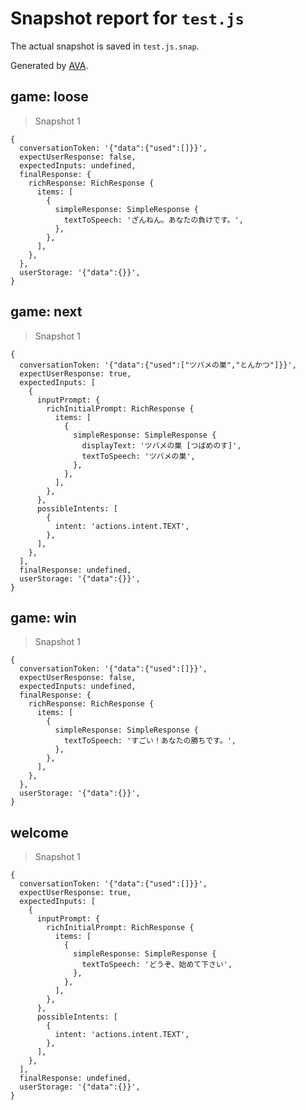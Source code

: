 # Snapshot report for `test.js`

The actual snapshot is saved in `test.js.snap`.

Generated by [AVA](https://ava.li).

## game: loose

> Snapshot 1

    {
      conversationToken: '{"data":{"used":[]}}',
      expectUserResponse: false,
      expectedInputs: undefined,
      finalResponse: {
        richResponse: RichResponse {
          items: [
            {
              simpleResponse: SimpleResponse {
                textToSpeech: 'ざんねん。あなたの負けです。',
              },
            },
          ],
        },
      },
      userStorage: '{"data":{}}',
    }

## game: next

> Snapshot 1

    {
      conversationToken: '{"data":{"used":["ツバメの巣","とんかつ"]}}',
      expectUserResponse: true,
      expectedInputs: [
        {
          inputPrompt: {
            richInitialPrompt: RichResponse {
              items: [
                {
                  simpleResponse: SimpleResponse {
                    displayText: 'ツバメの巣 [つばめのす]',
                    textToSpeech: 'ツバメの巣',
                  },
                },
              ],
            },
          },
          possibleIntents: [
            {
              intent: 'actions.intent.TEXT',
            },
          ],
        },
      ],
      finalResponse: undefined,
      userStorage: '{"data":{}}',
    }

## game: win

> Snapshot 1

    {
      conversationToken: '{"data":{"used":[]}}',
      expectUserResponse: false,
      expectedInputs: undefined,
      finalResponse: {
        richResponse: RichResponse {
          items: [
            {
              simpleResponse: SimpleResponse {
                textToSpeech: 'すごい！あなたの勝ちです。',
              },
            },
          ],
        },
      },
      userStorage: '{"data":{}}',
    }

## welcome

> Snapshot 1

    {
      conversationToken: '{"data":{"used":[]}}',
      expectUserResponse: true,
      expectedInputs: [
        {
          inputPrompt: {
            richInitialPrompt: RichResponse {
              items: [
                {
                  simpleResponse: SimpleResponse {
                    textToSpeech: 'どうぞ、始めて下さい',
                  },
                },
              ],
            },
          },
          possibleIntents: [
            {
              intent: 'actions.intent.TEXT',
            },
          ],
        },
      ],
      finalResponse: undefined,
      userStorage: '{"data":{}}',
    }
